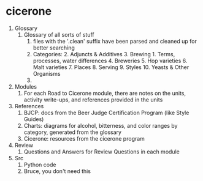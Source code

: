 # cicerone

1. Glossary
	1. Glossary of all sorts of stuff
		1. files with the '.clean' suffix have been parsed and cleaned up for better searching
		2. Categories:
			2. Adjuncts & Additives
			3. Brewing
				1. Terms, processes, water differences
			4. Breweries
			5. Hop varieties
			6. Malt varieties
			7. Places
			8. Serving
			9. Styles
			10. Yeasts & Other Organisms
		3. 
2. Modules
	1. For each Road to Cicerone module, there are notes on the units, activity write-ups, and references provided in the units
3. References
	1. BJCP: docs from the Beer Judge Certification Program (like Style Guides)
	2. Charts: diagrams for alcohol, bitterness, and color ranges by category, generated from the glossary
	3. Cicerone: resources from the cicerone program
4. Review
	1. Questions and Answers for Review Questions in each module
5. Src
	1. Python code
	2. Bruce, you don't need this
